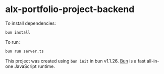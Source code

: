 # alx-portfolio-project-backend

To install dependencies:

```bash
bun install
```

To run:

```bash
bun run server.ts
```

This project was created using `bun init` in bun v1.1.26. [Bun](https://bun.sh) is a fast all-in-one JavaScript runtime.
